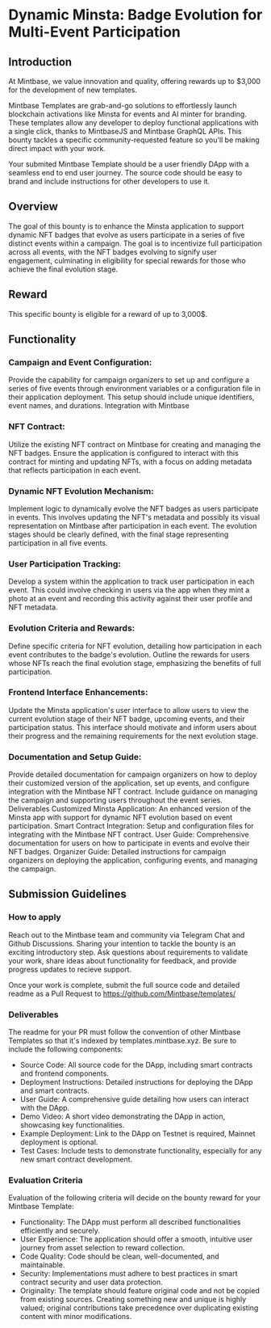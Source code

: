 # Dynamic Minsta: Badge Evolution for Multi-Event Participation

## Introduction

At Mintbase, we value innovation and quality, offering rewards up to $3,000 for the development of new templates. 

Mintbase Templates are grab-and-go solutions to effortlessly launch blockchain activations like Minsta for events and AI minter for branding. These templates allow any developer to deploy functional applications with a single click, thanks to MintbaseJS and Mintbase GraphQL APIs. This bounty tackles a specific community-requested feature so you'll be making direct impact with your work. 

Your submited Mintbase Template should be a user friendly DApp with a seamless end to end user journey. The source code should be easy to brand and include instructions for other developers to use it.

## Overview

The goal of this bounty is to enhance the Minsta application to support dynamic NFT badges that evolve as users participate in a series of five distinct events within a campaign. The goal is to incentivize full participation across all events, with the NFT badges evolving to signify user engagement, culminating in eligibility for special rewards for those who achieve the final evolution stage.

## Reward

This specific bounty is eligible for a reward of up to 3,000$.

## Functionality

### Campaign and Event Configuration:

Provide the capability for campaign organizers to set up and configure a series of five events through environment variables or a configuration file in their application deployment. This setup should include unique identifiers, event names, and durations.
Integration with Mintbase 

### NFT Contract:

Utilize the existing NFT contract on Mintbase for creating and managing the NFT badges. Ensure the application is configured to interact with this contract for minting and updating NFTs, with a focus on adding metadata that reflects participation in each event.

### Dynamic NFT Evolution Mechanism:

Implement logic to dynamically evolve the NFT badges as users participate in events. This involves updating the NFT's metadata and possibly its visual representation on Mintbase after participation in each event. The evolution stages should be clearly defined, with the final stage representing participation in all five events.

### User Participation Tracking:

Develop a system within the application to track user participation in each event. This could involve checking in users via the app when they mint a photo at an event and recording this activity against their user profile and NFT metadata.

### Evolution Criteria and Rewards:

Define specific criteria for NFT evolution, detailing how participation in each event contributes to the badge's evolution. Outline the rewards for users whose NFTs reach the final evolution stage, emphasizing the benefits of full participation.

### Frontend Interface Enhancements:

Update the Minsta application's user interface to allow users to view the current evolution stage of their NFT badge, upcoming events, and their participation status. This interface should motivate and inform users about their progress and the remaining requirements for the next evolution stage.

### Documentation and Setup Guide:

Provide detailed documentation for campaign organizers on how to deploy their customized version of the application, set up events, and configure integration with the Mintbase NFT contract. Include guidance on managing the campaign and supporting users throughout the event series.
Deliverables
Customized Minsta Application: An enhanced version of the Minsta app with support for dynamic NFT evolution based on event participation.
Smart Contract Integration: Setup and configuration files for integrating with the Mintbase NFT contract.
User Guide: Comprehensive documentation for users on how to participate in events and evolve their NFT badges.
Organizer Guide: Detailed instructions for campaign organizers on deploying the application, configuring events, and managing the campaign.


## Submission Guidelines

### How to apply

Reach out to the Mintbase team and community via Telegram Chat and Github Discussions. Sharing your intention to tackle the bounty is an exciting introductory step. Ask questions about requirements to validate your work, share ideas about functionality for feedback, and provide progress updates to recieve support.

Once your work is complete, submit the full source code and detailed readme as a Pull Request to https://github.com/Mintbase/templates/

### Deliverables

The readme for your PR must follow the convention of other Mintbase Templates so that it's indexed by templates.mintbase.xyz. Be sure to include the following components:

- Source Code: All source code for the DApp, including smart contracts and frontend components.
- Deployment Instructions: Detailed instructions for deploying the DApp and smart contracts.
- User Guide: A comprehensive guide detailing how users can interact with the DApp.
- Demo Video: A short video demonstrating the DApp in action, showcasing key functionalities.
- Example Deployment: Link to the DApp on Testnet is required, Mainnet deployment is optional. 
- Test Cases: Include tests to demonstrate functionality, especially for any new smart contract development.



### Evaluation Criteria

Evaluation of the following criteria will decide on the bounty reward for your Mintbase Template:

- Functionality: The DApp must perform all described functionalities efficiently and securely.
- User Experience: The application should offer a smooth, intuitive user journey from asset selection to reward collection.
- Code Quality: Code should be clean, well-documented, and maintainable.
- Security: Implementations must adhere to best practices in smart contract security and user data protection.
- Originality: The template should feature original code and not be copied from existing sources. Creating something new and unique is highly valued; original contributions take precedence over duplicating existing content with minor modifications.